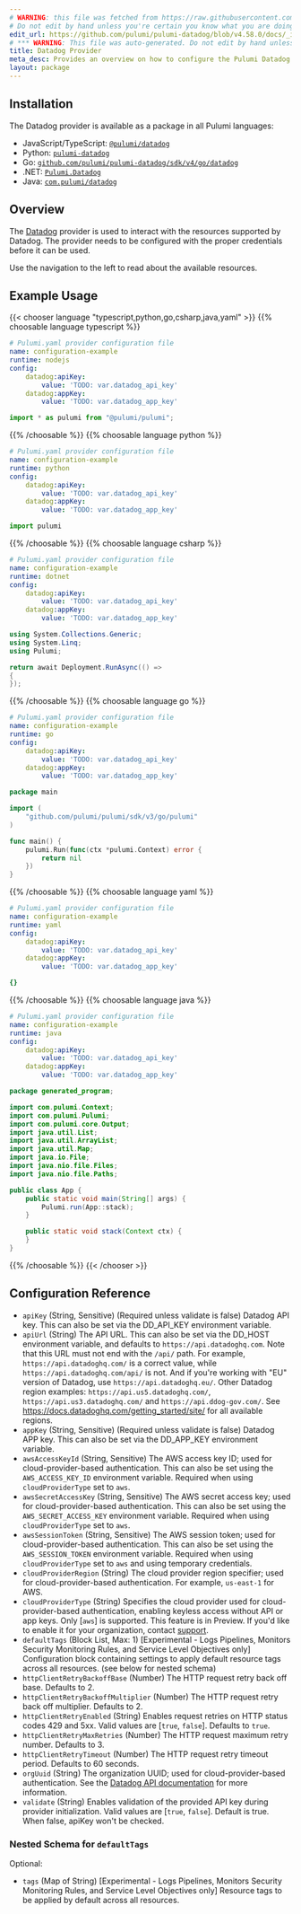 ```yaml
---
# WARNING: this file was fetched from https://raw.githubusercontent.com/pulumi/pulumi-datadog/v4.58.0/docs/_index.md
# Do not edit by hand unless you're certain you know what you are doing!
edit_url: https://github.com/pulumi/pulumi-datadog/blob/v4.58.0/docs/_index.md
# *** WARNING: This file was auto-generated. Do not edit by hand unless you're certain you know what you are doing! ***
title: Datadog Provider
meta_desc: Provides an overview on how to configure the Pulumi Datadog provider.
layout: package
---
```


## Installation

The Datadog provider is available as a package in all Pulumi languages:

* JavaScript/TypeScript: [`@pulumi/datadog`](https://www.npmjs.com/package/@pulumi/datadog)
* Python: [`pulumi-datadog`](https://pypi.org/project/pulumi-datadog/)
* Go: [`github.com/pulumi/pulumi-datadog/sdk/v4/go/datadog`](https://github.com/pulumi/pulumi-datadog)
* .NET: [`Pulumi.Datadog`](https://www.nuget.org/packages/Pulumi.Datadog)
* Java: [`com.pulumi/datadog`](https://central.sonatype.com/artifact/com.pulumi/datadog)

## Overview

The [Datadog](https://www.datadoghq.com) provider is used to interact with the resources supported by Datadog. The provider needs to be configured with the proper credentials before it can be used. 

Use the navigation to the left to read about the available resources.
## Example Usage

{{< chooser language "typescript,python,go,csharp,java,yaml" >}}
{{% choosable language typescript %}}
```yaml
# Pulumi.yaml provider configuration file
name: configuration-example
runtime: nodejs
config:
    datadog:apiKey:
        value: 'TODO: var.datadog_api_key'
    datadog:appKey:
        value: 'TODO: var.datadog_app_key'

```
```typescript
import * as pulumi from "@pulumi/pulumi";

```
{{% /choosable %}}
{{% choosable language python %}}
```yaml
# Pulumi.yaml provider configuration file
name: configuration-example
runtime: python
config:
    datadog:apiKey:
        value: 'TODO: var.datadog_api_key'
    datadog:appKey:
        value: 'TODO: var.datadog_app_key'

```
```python
import pulumi

```
{{% /choosable %}}
{{% choosable language csharp %}}
```yaml
# Pulumi.yaml provider configuration file
name: configuration-example
runtime: dotnet
config:
    datadog:apiKey:
        value: 'TODO: var.datadog_api_key'
    datadog:appKey:
        value: 'TODO: var.datadog_app_key'

```
```csharp
using System.Collections.Generic;
using System.Linq;
using Pulumi;

return await Deployment.RunAsync(() =>
{
});

```
{{% /choosable %}}
{{% choosable language go %}}
```yaml
# Pulumi.yaml provider configuration file
name: configuration-example
runtime: go
config:
    datadog:apiKey:
        value: 'TODO: var.datadog_api_key'
    datadog:appKey:
        value: 'TODO: var.datadog_app_key'

```
```go
package main

import (
	"github.com/pulumi/pulumi/sdk/v3/go/pulumi"
)

func main() {
	pulumi.Run(func(ctx *pulumi.Context) error {
		return nil
	})
}
```
{{% /choosable %}}
{{% choosable language yaml %}}
```yaml
# Pulumi.yaml provider configuration file
name: configuration-example
runtime: yaml
config:
    datadog:apiKey:
        value: 'TODO: var.datadog_api_key'
    datadog:appKey:
        value: 'TODO: var.datadog_app_key'

```
```yaml
{}
```
{{% /choosable %}}
{{% choosable language java %}}
```yaml
# Pulumi.yaml provider configuration file
name: configuration-example
runtime: java
config:
    datadog:apiKey:
        value: 'TODO: var.datadog_api_key'
    datadog:appKey:
        value: 'TODO: var.datadog_app_key'

```
```java
package generated_program;

import com.pulumi.Context;
import com.pulumi.Pulumi;
import com.pulumi.core.Output;
import java.util.List;
import java.util.ArrayList;
import java.util.Map;
import java.io.File;
import java.nio.file.Files;
import java.nio.file.Paths;

public class App {
    public static void main(String[] args) {
        Pulumi.run(App::stack);
    }

    public static void stack(Context ctx) {
    }
}
```
{{% /choosable %}}
{{< /chooser >}}
## Configuration Reference

- `apiKey` (String, Sensitive) (Required unless validate is false) Datadog API key. This can also be set via the DD_API_KEY environment variable.
- `apiUrl` (String) The API URL. This can also be set via the DD_HOST environment variable, and defaults to `https://api.datadoghq.com`. Note that this URL must not end with the `/api/` path. For example, `https://api.datadoghq.com/` is a correct value, while `https://api.datadoghq.com/api/` is not. And if you're working with "EU" version of Datadog, use `https://api.datadoghq.eu/`. Other Datadog region examples: `https://api.us5.datadoghq.com/`, `https://api.us3.datadoghq.com/` and `https://api.ddog-gov.com/`. See <https://docs.datadoghq.com/getting_started/site/> for all available regions.
- `appKey` (String, Sensitive) (Required unless validate is false) Datadog APP key. This can also be set via the DD_APP_KEY environment variable.
- `awsAccessKeyId` (String, Sensitive) The AWS access key ID; used for cloud-provider-based authentication. This can also be set using the `AWS_ACCESS_KEY_ID` environment variable. Required when using `cloudProviderType` set to `aws`.
- `awsSecretAccessKey` (String, Sensitive) The AWS secret access key; used for cloud-provider-based authentication. This can also be set using the `AWS_SECRET_ACCESS_KEY` environment variable. Required when using `cloudProviderType` set to `aws`.
- `awsSessionToken` (String, Sensitive) The AWS session token; used for cloud-provider-based authentication. This can also be set using the `AWS_SESSION_TOKEN` environment variable. Required when using `cloudProviderType` set to `aws` and using temporary credentials.
- `cloudProviderRegion` (String) The cloud provider region specifier; used for cloud-provider-based authentication. For example, `us-east-1` for AWS.
- `cloudProviderType` (String) Specifies the cloud provider used for cloud-provider-based authentication, enabling keyless access without API or app keys. Only [`aws`] is supported. This feature is in Preview. If you'd like to enable it for your organization, contact [support](https://docs.datadoghq.com/help/).
- `defaultTags` (Block List, Max: 1) [Experimental - Logs Pipelines, Monitors Security Monitoring Rules, and Service Level Objectives only] Configuration block containing settings to apply default resource tags across all resources. (see below for nested schema)
- `httpClientRetryBackoffBase` (Number) The HTTP request retry back off base. Defaults to 2.
- `httpClientRetryBackoffMultiplier` (Number) The HTTP request retry back off multiplier. Defaults to 2.
- `httpClientRetryEnabled` (String) Enables request retries on HTTP status codes 429 and 5xx. Valid values are [`true`, `false`]. Defaults to `true`.
- `httpClientRetryMaxRetries` (Number) The HTTP request maximum retry number. Defaults to 3.
- `httpClientRetryTimeout` (Number) The HTTP request retry timeout period. Defaults to 60 seconds.
- `orgUuid` (String) The organization UUID; used for cloud-provider-based authentication. See the [Datadog API documentation](https://docs.datadoghq.com/api/v1/organizations/) for more information.
- `validate` (String) Enables validation of the provided API key during provider initialization. Valid values are [`true`, `false`]. Default is true. When false, apiKey won't be checked.

<a id="nestedblock--default_tags"></a>
### Nested Schema for `defaultTags`

Optional:

- `tags` (Map of String) [Experimental - Logs Pipelines, Monitors Security Monitoring Rules, and Service Level Objectives only] Resource tags to be applied by default across all resources.
